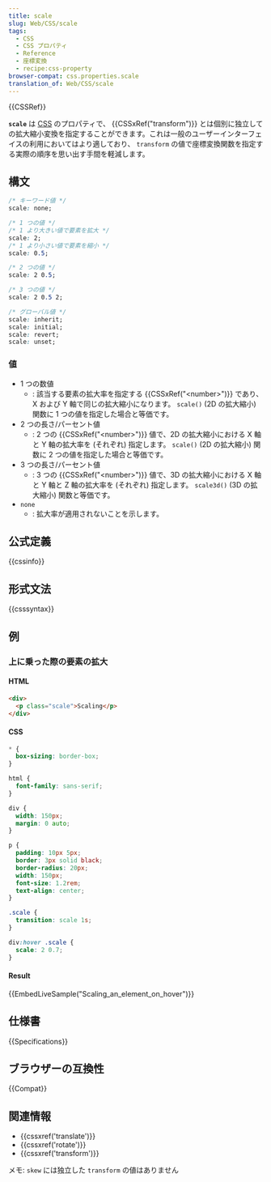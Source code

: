 ```yaml
---
title: scale
slug: Web/CSS/scale
tags:
  - CSS
  - CSS プロパティ
  - Reference
  - 座標変換
  - recipe:css-property
browser-compat: css.properties.scale
translation_of: Web/CSS/scale
---
```

{{CSSRef}}

**`scale`** は [CSS](/ja/docs/Web/CSS) のプロパティで、 {{CSSxRef("transform")}} とは個別に独立しての拡大縮小変換を指定することができます。これは一般のユーザーインターフェイスの利用においてはより適しており、 `transform` の値で座標変換関数を指定する実際の順序を思い出す手間を軽減します。

## 構文

```css
/* キーワード値 */
scale: none;

/* 1 つの値 */
/* 1 より大きい値で要素を拡大 */
scale: 2;
/* 1 より小さい値で要素を縮小 */
scale: 0.5;

/* 2 つの値 */
scale: 2 0.5;

/* 3 つの値 */
scale: 2 0.5 2;

/* グローバル値 */
scale: inherit;
scale: initial;
scale: revert;
scale: unset;
```

### 値

- 1 つの数値
  - : 該当する要素の拡大率を指定する {{CSSxRef("&lt;number&gt;")}} であり、 X および Y 軸で同じの拡大縮小になります。 `scale()` (2D の拡大縮小) 関数に 1 つの値を指定した場合と等価です。
- 2 つの長さ/パーセント値
  - : 2 つの {{CSSxRef("&lt;number&gt;")}} 値で、2D の拡大縮小における X 軸と Y 軸の拡大率を (それぞれ) 指定します。 `scale()` (2D の拡大縮小) 関数に 2 つの値を指定した場合と等価です。
- 3 つの長さ/パーセント値
  - : 3 つの {{CSSxRef("&lt;number&gt;")}} 値で、3D の拡大縮小における X 軸と Y 軸と Z 軸の拡大率を (それぞれ) 指定します。 `scale3d()` (3D の拡大縮小) 関数と等価です。
- `none`
  - : 拡大率が適用されないことを示します。

## 公式定義

{{cssinfo}}

## 形式文法

{{csssyntax}}

## 例

<h3 id="Scaling_an_element_on_hover">上に乗った際の要素の拡大</h3>

#### HTML

```html
<div>
  <p class="scale">Scaling</p>
</div>
```

#### CSS

```css
* {
  box-sizing: border-box;
}

html {
  font-family: sans-serif;
}

div {
  width: 150px;
  margin: 0 auto;
}

p {
  padding: 10px 5px;
  border: 3px solid black;
  border-radius: 20px;
  width: 150px;
  font-size: 1.2rem;
  text-align: center;
}

.scale {
  transition: scale 1s;
}

div:hover .scale {
  scale: 2 0.7;
}
```

#### Result

{{EmbedLiveSample("Scaling_an_element_on_hover")}}

## 仕様書

{{Specifications}}

## ブラウザーの互換性

{{Compat}}

## 関連情報

- {{cssxref('translate')}}
- {{cssxref('rotate')}}
- {{cssxref('transform')}}

メモ: `skew` には独立した `transform` の値はありません
